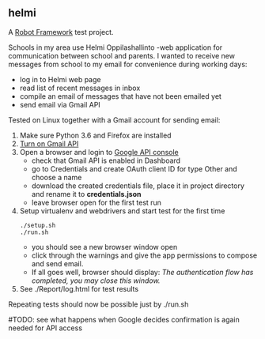 ## helmi

A [Robot Framework](https://github.com/robotframework) test project.

Schools in my area use Helmi Oppilashallinto -web application for 
communication between school and parents. I wanted to receive new
messages from school to my email for convenience during working 
days:

- log in to Helmi web page
- read list of recent messages in inbox
- compile an email of messages that have not been emailed yet
- send email via Gmail API

Tested on Linux together with a Gmail account for sending email:
  1. Make sure Python 3.6 and Firefox are installed
  2. [Turn on Gmail API](https://developers.google.com/gmail/api/quickstart/python)
  3. Open a browser and login to [Google API console](https://console.developers.google.com)
     - check that Gmail API is enabled in Dashboard
     - go to Credentials and create OAuth client ID for type Other and 
       choose a name
     - download the created credentials file, place it in project
       directory and rename it to **credentials.json**
     - leave browser open for the first test run
  4. Setup virtualenv and webdrivers and start test for the first time
     ```
     ./setup.sh
     ./run.sh
     ```
     - you should see a new browser window open
     - click through the warnings and give the app permissions to 
       compose and send email.
     - If all goes well, browser should display: *The authentication 
       flow has completed, you may close this window.*
  5. See ./Report/log.html for test results
  
Repeating tests should now be possible just by ./run.sh

#TODO: see what happens when Google decides confirmation is again needed
for API access     
